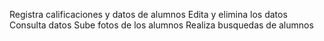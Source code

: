 Registra calificaciones y datos de alumnos
Edita y elimina los datos
Consulta datos 
Sube fotos de los alumnos
Realiza busquedas de alumnos
